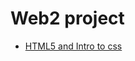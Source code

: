 # Web2 project
<ul>
<li><a href="html5_intro_css/index.html" target="_blank">HTML5 and Intro to css</a></li>
</ul>
